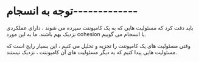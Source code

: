 # توجه به انسجام-------------

باید دقت کرد که مسئولیت هایی که به یک کامپوننت سپرده می شوند ، دارای عملکردی نزدیک بهم باشند. ما به این مورد cohesion یا انسجام می گوییم.

وقتی مسئولیت های یک کامپوننت را تجزیه و تحلیل می کنیم ، این بسیار رایج است که مسئولیت هایی پیدا کنیم که به دیگر مسئولیت های آن کامپوننت ، نزدیک نیستند.
